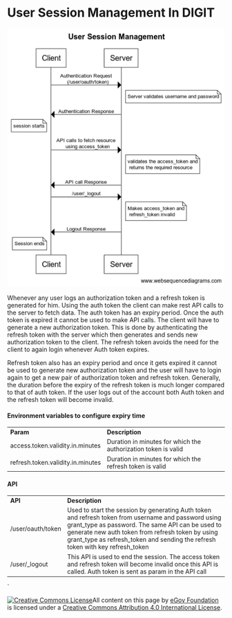 # User Session Management In DIGIT

![](../../../../.gitbook/assets/user-session.png)

Whenever any user logs an authorization token and a refresh token is generated for him. Using the auth token the client can make rest API calls to the server to fetch data. The auth token has an expiry period. Once the auth token is expired it cannot be used to make API calls. The client will have to generate a new authorization token. This is done by authenticating the refresh token with the server which then generates and sends new authorization token to the client. The refresh token avoids the need for the client to again login whenever Auth token expires.

Refresh token also has an expiry period and once it gets expired it cannot be used to generate new authorization token and the user will have to login again to get a new pair of authorization token and refresh token. Generally, the duration before the expiry of the refresh token is much longer compared to that of auth token. If the user logs out of the account both Auth token and the refresh token will become invalid.

#### Environment variables to configure expiry time <a href="#environment-variables-to-configure-expiry-time" id="environment-variables-to-configure-expiry-time"></a>

|                                   |                                                                |
| --------------------------------- | -------------------------------------------------------------- |
| **Param**                         | **Description**                                                |
| access.token.validity.in.minutes  | Duration in minutes for which the authorization token is valid |
| refresh.token.validity.in.minutes | Duration in minutes for which the refresh token is valid       |

#### API <a href="#api" id="api"></a>

|                   |                                                                                                                                                                                                                                                                                                    |
| ----------------- | -------------------------------------------------------------------------------------------------------------------------------------------------------------------------------------------------------------------------------------------------------------------------------------------------- |
| **API**           | **Description**                                                                                                                                                                                                                                                                                    |
| /user/oauth/token | Used to start the session by generating Auth token and refresh token from username and password using grant\_type as password. The same API can be used to generate new auth token from refresh token by using grant\_type as refresh\_token and sending the refresh token with key refresh\_token |
| /user/\_logout    | This API is used to end the session. The access token and refresh token will become invalid once this API is called. Auth token is sent as param in the API call                                                                                                                                   |

\`

[![Creative Commons License](https://i.creativecommons.org/l/by/4.0/80x15.png)](http://creativecommons.org/licenses/by/4.0/)All content on this page by [eGov Foundation ](https://egov.org.in/)is licensed under a [Creative Commons Attribution 4.0 International License](http://creativecommons.org/licenses/by/4.0/).
